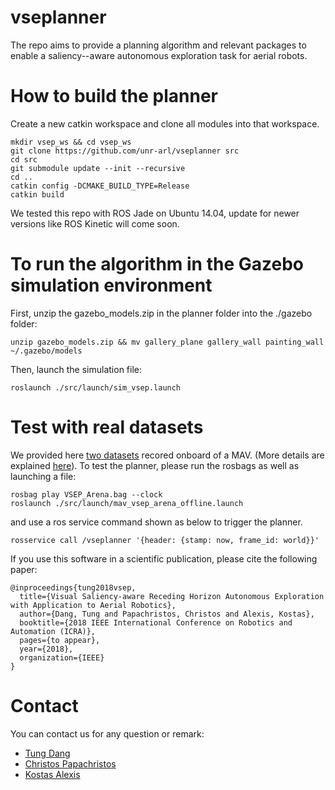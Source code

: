 
# vseplanner
The repo aims to provide a planning algorithm and relevant packages to enable a saliency--aware autonomous exploration task for aerial robots.
# How to build the planner
Create a new catkin workspace and clone all modules into that workspace.
```
mkdir vsep_ws && cd vsep_ws
git clone https://github.com/unr-arl/vseplanner src
cd src
git submodule update --init --recursive
cd ..
catkin config -DCMAKE_BUILD_TYPE=Release
catkin build
```
We tested this repo with ROS Jade on Ubuntu 14.04, update for newer versions like ROS Kinetic will come soon.
# To run the algorithm in the Gazebo simulation environment
First, unzip the gazebo_models.zip in the planner folder into the ./gazebo folder:
```
unzip gazebo_models.zip && mv gallery_plane gallery_wall painting_wall ~/.gazebo/models
```

Then, launch the simulation file:
```
roslaunch ./src/launch/sim_vsep.launch
```

# Test with real datasets
We provided here [two datasets](https://drive.google.com/drive/folders/1tOGKk9jRMvzSVDGSbXiYpckpUN9rcgy8?usp=sharing) recored onboard of a MAV. (More details are explained [here](https://github.com/unr-arl/vsep-datasets)). To test the planner, please run the rosbags as well as launching a file:
```
rosbag play VSEP_Arena.bag --clock
roslaunch ./src/launch/mav_vsep_arena_offline.launch
```
and use a ros service command shown as below to trigger the planner.
```
rosservice call /vseplanner '{header: {stamp: now, frame_id: world}}'
```
If you use this software in a scientific publication, please cite the following paper:
```
@inproceedings{tung2018vsep,
  title={Visual Saliency-aware Receding Horizon Autonomous Exploration with Application to Aerial Robotics},
  author={Dang, Tung and Papachristos, Christos and Alexis, Kostas},
  booktitle={2018 IEEE International Conference on Robotics and Automation (ICRA)},
  pages={to appear},
  year={2018},
  organization={IEEE}
}
```

# Contact

You can contact us for any question or remark:
* [Tung Dang](mailto:tung.dang@nevada.unr.edu)
* [Christos Papachristos](mailto:cpapachristos@unr.edu)
* [Kostas Alexis](mailto:kalexis@unr.edu)
